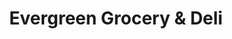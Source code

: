---
title: "Evergreen Grocery & Deli"
url: /minneapolis/evergreen-grocery-and-deli/
shop: supermarket
---